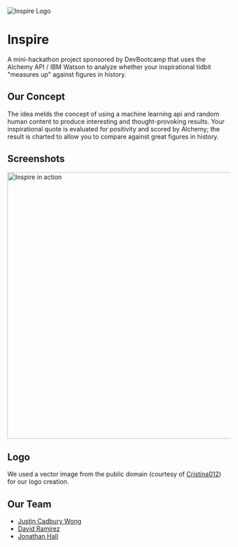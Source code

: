 ![Inspire Logo](https://raw.githubusercontent.com/jlhall/AlchemyAPI_MiniHackathon_Inspire/dev/inspire_med_logo.png)

# Inspire
A mini-hackathon project sponsored by DevBootcamp that uses the Alchemy API / IBM Watson to analyze whether your inspirational tidbit "measures up" against figures in history.

## Our Concept
The idea melds the concept of using a machine learning api and random human content to produce interesting and thought-provoking results. Your inspirational quote is evaluated for positivity and scored by Alchemy; the result is charted to allow you to compare against great figures in history.

## Screenshots
<img src="https://raw.githubusercontent.com/jlhall/AlchemyAPI_MiniHackathon_Inspire/dev/inspire.gif" width="600" alt="Inspire in action">

## Logo
We used a vector image from the public domain (courtesy of [Cristina012](http://cristina012.deviantart.com/art/Free-Vector-of-the-Day-272-Flower-Logo-357049573)) for our logo creation.

## Our Team
- [Justin Cadbury Wong](https://github.com/justincadburywong)
- [David Ramirez](https://github.com/davidthegreat)
- [Jonathan Hall](https://github.com/jlhall)
